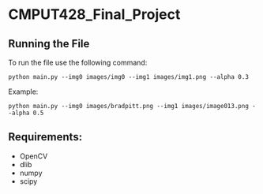 # CMPUT428_Final_Project
## Running the File
To run the file use the following command:

`python main.py --img0 images/img0 --img1 images/img1.png --alpha 0.3`

Example:

`python main.py --img0 images/bradpitt.png --img1 images/image013.png --alpha 0.5`

## Requirements:
- OpenCV
- dlib
- numpy
- scipy
